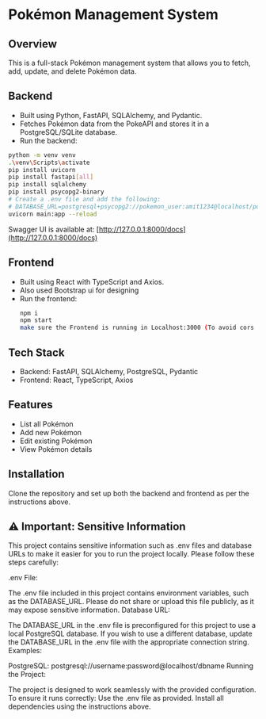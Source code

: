 # Pokémon Management System

## Overview
This is a full-stack Pokémon management system that allows you to fetch, add, update, and delete Pokémon data.

## Backend
- Built using Python, FastAPI, SQLAlchemy, and Pydantic.
- Fetches Pokémon data from the PokeAPI and stores it in a PostgreSQL/SQLite database.
- Run the backend:
 ```bash
python -m venv venv
.\venv\Scripts\activate
pip install uvicorn
pip install fastapi[all]
pip install sqlalchemy
pip install psycopg2-binary
# Create a .env file and add the following:
# DATABASE_URL=postgresql+psycopg2://pokemon_user:amit1234@localhost/pokemon_db
uvicorn main:app --reload
```

  Swagger UI is available at: [http://127.0.0.1:8000/docs](http://127.0.0.1:8000/docs)

## Frontend
- Built using React with TypeScript and Axios.
- Also used Bootstrap ui for designing
- Run the frontend:
  ```bash
  npm i
  npm start
  make sure the Frontend is running in Localhost:3000 (To avoid cors issues)
  ```

## Tech Stack
- Backend: FastAPI, SQLAlchemy, PostgreSQL, Pydantic
- Frontend: React, TypeScript, Axios

## Features
- List all Pokémon
- Add new Pokémon
- Edit existing Pokémon
- View Pokémon details

## Installation
Clone the repository and set up both the backend and frontend as per the instructions above.

## ⚠️ Important: Sensitive Information
This project contains sensitive information such as .env files and database URLs to make it easier for you to run the project locally. Please follow these steps carefully:

.env File:

The .env file included in this project contains environment variables, such as the DATABASE_URL.
Please do not share or upload this file publicly, as it may expose sensitive information.
Database URL:

The DATABASE_URL in the .env file is preconfigured for this project to use a local PostgreSQL database.
If you wish to use a different database, update the DATABASE_URL in the .env file with the appropriate connection string.
Examples:

PostgreSQL: postgresql://username:password@localhost/dbname
Running the Project:

The project is designed to work seamlessly with the provided configuration. To ensure it runs correctly:
Use the .env file as provided.
Install all dependencies using the instructions above.
